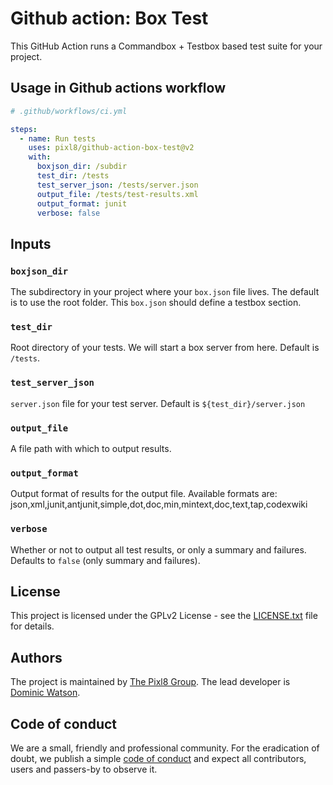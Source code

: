 # Github action: Box Test

This GitHub Action runs a Commandbox + Testbox based test suite for your project.

## Usage in Github actions workflow

```yml
# .github/workflows/ci.yml

steps:
  - name: Run tests
    uses: pixl8/github-action-box-test@v2
    with:
      boxjson_dir: /subdir
      test_dir: /tests
      test_server_json: /tests/server.json
      output_file: /tests/test-results.xml
      output_format: junit
      verbose: false
```

## Inputs

### `boxjson_dir`

The subdirectory in your project where your `box.json` file lives. The default is to use the root folder. This `box.json` should define a testbox section.

### `test_dir`

Root directory of your tests. We will start a box server from here. Default is `/tests`.

### `test_server_json`

`server.json` file for your test server. Default is `${test_dir}/server.json`


### `output_file`

A file path with which to output results.


### `output_format`

Output format of results for the output file. Available formats are: json,xml,junit,antjunit,simple,dot,doc,min,mintext,doc,text,tap,codexwiki

### `verbose`

Whether or not to output all test results, or only a summary and failures. Defaults to `false` (only summary and failures).


## License

This project is licensed under the GPLv2 License - see the [LICENSE.txt](https://github.com/pixl8/github-action-box-install/blob/stable/LICENSE.txt) file for details.

## Authors

The project is maintained by [The Pixl8 Group](https://www.pixl8.co.uk). The lead developer is [Dominic Watson](https://github.com/DominicWatson).

## Code of conduct

We are a small, friendly and professional community. For the eradication of doubt, we publish a simple
 [code of conduct](https://github.com/pixl8/github-action-box-install/blob/stable/CODE_OF_CONDUCT.md) and expect all contributors, users and passers-by to observe it.
